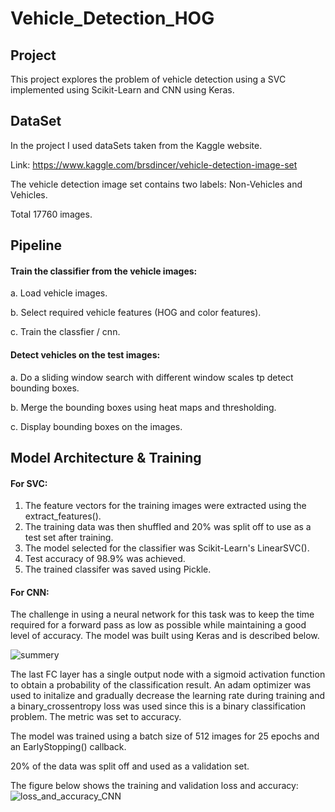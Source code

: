 # Vehicle_Detection_HOG

## Project
This project explores the problem of vehicle detection using a SVC implemented using Scikit-Learn and CNN using Keras.

## DataSet
In the project I used dataSets taken from the Kaggle website.

Link: https://www.kaggle.com/brsdincer/vehicle-detection-image-set


The vehicle detection image set contains two labels: Non-Vehicles and Vehicles. 

Total 17760 images.

## Pipeline

#### Train the classifier from the vehicle images:
a. Load vehicle images.

b. Select required vehicle features (HOG and color features).

c. Train the classfier / cnn.


#### Detect vehicles on the test images:
a. Do a sliding window search with different window scales tp detect bounding boxes.

b. Merge the bounding boxes using heat maps and thresholding.

c. Display bounding boxes on the images.

##  Model Architecture & Training
#### For SVC:
1. The feature vectors for the training images were extracted using the extract_features().
2. The training data was then shuffled and 20% was split off to use as a test set after training. 
3.  The model selected for the classifier was Scikit-Learn's LinearSVC().
4.  Test accuracy of 98.9% was achieved. 
5.  The trained classifer was saved using Pickle.

#### For CNN:
The challenge in using a neural network for this task was to keep the time required for a forward pass as low as possible while maintaining a good level of accuracy.
The model was built using Keras and is described below.

![summery](https://user-images.githubusercontent.com/63209732/142011842-702a9d1a-5f24-45ed-b449-f3b774dc27e8.png)

The last FC layer has a single output node with a sigmoid activation function to obtain a probability of the classification result. 
An adam optimizer was used to initalize and gradually decrease the learning rate during training and a binary_crossentropy loss was used since this is a binary classification problem. 
The metric was set to accuracy.

The model was trained using a batch size of 512 images for 25 epochs and an EarlyStopping() callback.

20% of the data was split off and used as a validation set. 

The figure below shows the training and validation loss and accuracy:
![loss_and_accuracy_CNN](https://user-images.githubusercontent.com/63209732/142013620-00345a63-f0ce-4def-8e88-c02d3bebce1b.png)

 
 




